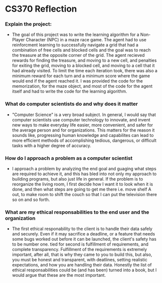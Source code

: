 # CS370 Reflection

### Explain the project:
- The goal of this project was to write the learning algorithm for a Non-Player Character (NPC) in a maze race game. The agent had to use reinforcment learning to successfully navigate a grid that had a combination of free cells and blocked cells and the goal was to reach the treasure at the opposite corner of the grid. The agent recieved rewards for finding the treasure, and moving to a new cell, and penalties for exiting the grid, moving to a blocked cell, and moving to a cell that it had already visited. To limit the time each iteration took, there was also a minimum reward for each turn and a minimum score where the game would end if the agent reached it. I was provided the code for the memorization, for the maze object, and most of the code for the agent itself and had to write the code for the learning algorithm.

### What do computer scientists do and why does it matter
 - "Computer Science" is a very broad subject. In general, I would say that computer scientists use computer technology to innovate, and invent new ways to make everyday life easier, more convenient, and safer for the average person and for organizations. This matters for the reason it sounds like, progressing human knowledge and capabilites can lead to more efficient methods of accomplishing tedious, dangerous, or difficult tasks with a higher degree of accuracy.

### How do I approach a problem as a computer scientist
- I approach a problem by analyzing the end goal and guaging what steps are required to achieve it, and this has bled into not only my approach to building programs, but also just life in general. If the problem is to reorganize the living room, I first decide how I want it to look when it is done, and then what steps are going to get me there i.e. move shelf A out, to make room to shift the couch so that I can put the television there so on and so forth.

### What are my ethical responsabilities to the end user and the organization
 - The first ethical responability to the client is to handle their data safely and securely. Even if it may sacrifice a deadline, or a feature that needs some bugs worked out before it can be launched, the client's safety has to be number one. tied for second is fulfillment of requirements, and complete transparency. Fulfillment of the requirements is extremely important, after all, that is why they came to you to build this, but also, you must be honest and transparent, with deatlines, setting realistic expectations, and how you are handling their data. Honestly the list of ethical responsabilities could be (and has been) turned into a book, but I would argue that these are the most important.
